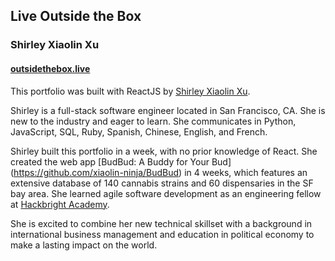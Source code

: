 ## Live Outside the Box
### Shirley Xiaolin Xu
#### [outsidethebox.live](http://outsidethebox.live)

This portfolio was built with ReactJS by [Shirley Xiaolin Xu](https://www.linkedin.com/in/shxxu/).

Shirley is a full-stack software engineer located in San Francisco, CA. She is new to the industry and eager to learn.
She communicates in Python, JavaScript, SQL, Ruby, Spanish, Chinese, English, and French.

Shirley built this portfolio in a week, with no prior knowledge of React.
She created the web app [BudBud: A Buddy for Your Bud]
(https://github.com/xiaolin-ninja/BudBud) in 4 weeks, which features an
extensive database of 140 cannabis strains and 60 dispensaries in the SF bay
area. She learned agile software development as an engineering fellow at
[Hackbright Academy](https://hackbrightacademy.com/).

She is excited to combine her new technical skillset with a background in international business management and education in political economy to make a lasting impact on the world.
